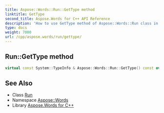 ```yaml
---
title: Aspose::Words::Run::GetType method
linktitle: GetType
second_title: Aspose.Words for C++ API Reference
description: 'How to use GetType method of Aspose::Words::Run class in C++.'
type: docs
weight: 7000
url: /cpp/aspose.words/run/gettype/
---
```

## Run::GetType method




```cpp
virtual const System::TypeInfo & Aspose::Words::Run::GetType() const override
```

## See Also

* Class [Run](../)
* Namespace [Aspose::Words](../../)
* Library [Aspose.Words for C++](../../../)
